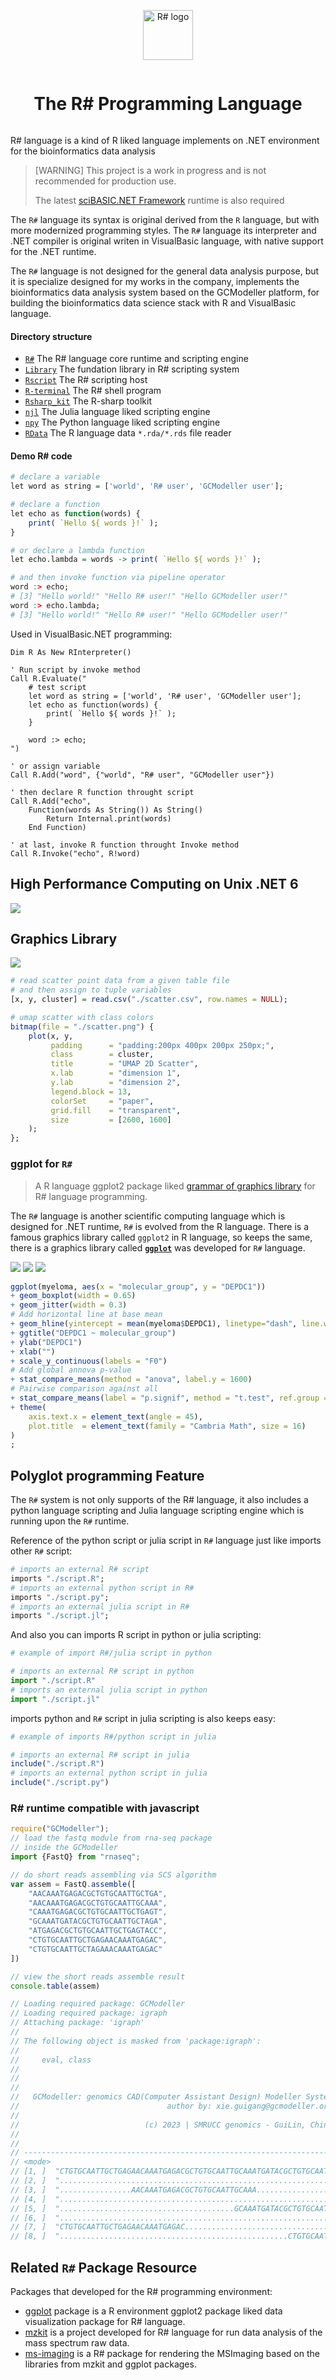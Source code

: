 <div align="center" style="display:grid;place-items:center;">
<p>
    <a href="http://www.clipartbest.com/clipart-di85MqodT" target="_blank"><img width="80" src="docs/images/R-sharp.png" alt="R# logo"></a>
</p>
<h1>The R# Programming Language</h1>

</div>

R# language is a kind of R liked language implements on .NET environment for the bioinformatics data analysis

> [WARNING] This project is a work in progress and is not recommended for production use.
>
> The latest [sciBASIC.NET Framework](https://github.com/xieguigang/sciBASIC) runtime is also required

The ``R#`` language its syntax is original derived from the ``R`` language, but with more modernized programming styles. The ``R#`` language its interpreter and .NET compiler is original writen in VisualBasic language, with native support for the .NET runtime.

The ``R#`` language is not designed for the general data analysis purpose, but it is specialize designed for my works in the company, implements the bioinformatics data analysis system based on the GCModeller platform, for building the bioinformatics data science stack with R and VisualBasic language.

#### Directory structure

+ [``R#``](./R#) The R# language core runtime and scripting engine
+ [``Library``](./Library) The fundation library in R# scripting system
+ [``Rscript``](./Rscript) The R# scripting host
+ [``R-terminal``](./studio/R-terminal) The R# shell program  
+ [``Rsharp_kit``](./studio/Rsharp_kit) The R-sharp toolkit
+ [``njl``](./studio/njl) The Julia language liked scripting engine
+ [``npy``](./studio/npy) The Python language liked scripting engine
+ [``RData``](./studio/RData) The R language data ``*.rda/*.rds`` file reader

#### Demo R# code

```R
# declare a variable
let word as string = ['world', 'R# user', 'GCModeller user'];

# declare a function
let echo as function(words) {
    print( `Hello ${ words }!` );
}

# or declare a lambda function
let echo.lambda = words -> print( `Hello ${ words }!` );

# and then invoke function via pipeline operator
word :> echo;
# [3] "Hello world!" "Hello R# user!" "Hello GCModeller user!"
word :> echo.lambda;
# [3] "Hello world!" "Hello R# user!" "Hello GCModeller user!"
```

Used in VisualBasic.NET programming:

```vbnet
Dim R As New RInterpreter()

' Run script by invoke method
Call R.Evaluate("
    # test script
    let word as string = ['world', 'R# user', 'GCModeller user'];
    let echo as function(words) {
        print( `Hello ${ words }!` );
    }

    word :> echo;
")

' or assign variable
Call R.Add("word", {"world", "R# user", "GCModeller user"})

' then declare R function throught script
Call R.Add("echo", 
    Function(words As String()) As String()
        Return Internal.print(words)
    End Function)

' at last, invoke R function throught Invoke method
Call R.Invoke("echo", R!word)
```

## High Performance Computing on Unix .NET 6 

![](./docs/images/htop.png)

## Graphics Library

![](./docs/demo/scatter/scatter.png)

```r
# read scatter point data from a given table file
# and then assign to tuple variables
[x, y, cluster] = read.csv("./scatter.csv", row.names = NULL);

# umap scatter with class colors
bitmap(file = "./scatter.png") {
	plot(x, y,
		 padding      = "padding:200px 400px 200px 250px;",
		 class        = cluster,
		 title        = "UMAP 2D Scatter",
		 x.lab        = "dimension 1",
		 y.lab        = "dimension 2",
		 legend.block = 13,
		 colorSet     = "paper", 
		 grid.fill    = "transparent",
		 size         = [2600, 1600]
	);
};
```

### ggplot for ``R#``

> A R language ggplot2 package liked [grammar of graphics library](https://github.com/rsharp-lang/ggplot) for R# language programming.

The ``R#`` language is another scientific computing language which is designed for .NET runtime, ``R#`` is evolved from the R language. There is a famous graphics library called ``ggplot2`` in R language, so keeps the same, there is a graphics library called **[``ggplot``](https://github.com/rsharp-lang/ggplot)** was developed for ``R#`` language.

![](docs/images/myeloma_violin.png)
![](docs/images/myeloma_box.png)
![](docs/images/myeloma_bar.png)

```r
ggplot(myeloma, aes(x = "molecular_group", y = "DEPDC1"))
+ geom_boxplot(width = 0.65)
+ geom_jitter(width = 0.3)
# Add horizontal line at base mean 
+ geom_hline(yintercept = mean(myeloma$DEPDC1), linetype="dash", line.width = 6, color = "red")
+ ggtitle("DEPDC1 ~ molecular_group")
+ ylab("DEPDC1")
+ xlab("")
+ scale_y_continuous(labels = "F0")
# Add global annova p-value 
+ stat_compare_means(method = "anova", label.y = 1600) 
# Pairwise comparison against all
+ stat_compare_means(label = "p.signif", method = "t.test", ref.group = ".all.", hide.ns = TRUE)
+ theme(
	axis.text.x = element_text(angle = 45), 
	plot.title  = element_text(family = "Cambria Math", size = 16)
)
;
```

## Polyglot programming Feature

The ``R#`` system is not only supports of the R# language, it also includes a python language scripting and Julia language scripting engine which is running upon the ``R#`` runtime.

Reference of the python script or julia script in ``R#`` language just like imports other ``R#`` script:

```r
# imports an external R# script
imports "./script.R";
# imports an external python script in R#
imports "./script.py";
# imports an external julia script in R#
imports "./script.jl";
```

And also you can imports R script in python or julia scripting:

```py
# example of import R#/julia script in python

# imports an external R# script in python
import "./script.R"
# imports an external julia script in python
import "./script.jl"
```

imports python and ``R#`` script in julia scripting is also keeps easy:

```julia
# example of imports R#/python script in julia

# imports an external R# script in julia
include("./script.R")
# imports an external python script in julia
include("./script.py")
```

### R# runtime compatible with javascript

```js
require("GCModeller");
// load the fastq module from rna-seq package 
// inside the GCModeller
import {FastQ} from "rnaseq";

// do short reads assembling via SCS algorithm
var assem = FastQ.assemble([
	"AACAAATGAGACGCTGTGCAATTGCTGA",
	"AACAAATGAGACGCTGTGCAATTGCAAA",
	"CAAATGAGACGCTGTGCAATTGCTGAGT",
	"GCAAATGATACGCTGTGCAATTGCTAGA",
	"ATGAGACGCTGTGCAATTGCTGAGTACC",
	"CTGTGCAATTGCTGAGAACAAATGAGAC",
	"CTGTGCAATTGCTAGAAACAAATGAGAC"
])

// view the short reads assemble result
console.table(assem)

// Loading required package: GCModeller
// Loading required package: igraph
// Attaching package: 'igraph'
//
// The following object is masked from 'package:igraph':
//
//     eval, class
//
//
//
//   GCModeller: genomics CAD(Computer Assistant Design) Modeller System
//                                 author by: xie.guigang@gcmodeller.org
//
//                            (c) 2023 | SMRUCC genomics - GuiLin, China
//
//                                                                                                AssembleResult
// --------------------------------------------------------------------------------------------------------------
// <mode>                                                                                               <string>
// [1, ]  "CTGTGCAATTGCTGAGAACAAATGAGACGCTGTGCAATTGCAAATGATACGCTGTGCAATTGCTAGAAACAAATGAGACGCTGTGCAATTGCTGAGTACC"
// [2, ]  "...................................................................AACAAATGAGACGCTGTGCAATTGCTGA....."
// [3, ]  "................AACAAATGAGACGCTGTGCAATTGCAAA........................................................"
// [4, ]  ".....................................................................CAAATGAGACGCTGTGCAATTGCTGAGT..."
// [5, ]  ".......................................GCAAATGATACGCTGTGCAATTGCTAGA................................."
// [6, ]  "........................................................................ATGAGACGCTGTGCAATTGCTGAGTACC"
// [7, ]  "CTGTGCAATTGCTGAGAACAAATGAGAC........................................................................"
// [8, ]  "...................................................CTGTGCAATTGCTAGAAACAAATGAGAC....................."
```

## Related ``R#`` Package Resource

Packages that developed for the R# programming environment:

+ [ggplot](https://github.com/rsharp-lang/ggplot) package is a R environment ggplot2 package liked data visualization package for R# language.  
+ [mzkit](https://github.com/xieguigang/mzkit) is a project developed for R# language for run data analysis of the mass spectrum raw data.
+ [ms-imaging](https://github.com/xieguigang/ms-imaging) is a R# package for rendering the MSImaging based on the libraries from mzkit and ggplot packages.

